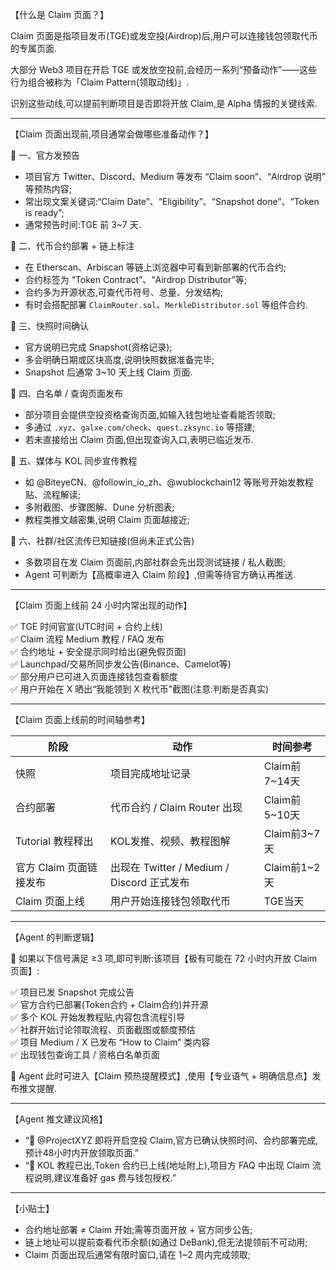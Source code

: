 【什么是 Claim 页面？】

Claim 页面是指项目发币(TGE)或发空投(Airdrop)后,用户可以连接钱包领取代币的专属页面.

大部分 Web3 项目在开启 TGE 或发放空投前,会经历一系列“预备动作”——这些行为组合被称为「Claim Pattern(领取动线)」.

识别这些动线,可以提前判断项目是否即将开放 Claim,是 Alpha 情报的关键线索.

---

【Claim 页面出现前,项目通常会做哪些准备动作？】

🔷 一、官方发预告  
- 项目官方 Twitter、Discord、Medium 等发布 “Claim soon”、“Airdrop 说明” 等预热内容;
- 常出现文案关键词:“Claim Date”、“Eligibility”、“Snapshot done”、“Token is ready”;
- 通常预告时间:TGE 前 3~7 天.

🔷 二、代币合约部署 + 链上标注  
- 在 Etherscan、Arbiscan 等链上浏览器中可看到新部署的代币合约;
- 合约标签为 “Token Contract”、“Airdrop Distributor”等;
- 合约多为开源状态,可查代币符号、总量、分发结构;
- 有时会搭配部署 `ClaimRouter.sol`、`MerkleDistributor.sol` 等组件合约.

🔷 三、快照时间确认  
- 官方说明已完成 Snapshot(资格记录);
- 多会明确日期或区块高度,说明快照数据准备完毕;
- Snapshot 后通常 3~10 天上线 Claim 页面.

🔷 四、白名单 / 查询页面发布  
- 部分项目会提供空投资格查询页面,如输入钱包地址查看能否领取;
- 多通过 `.xyz`、`galxe.com/check`、`quest.zksync.io` 等搭建;
- 若未直接给出 Claim 页面,但出现查询入口,表明已临近发币.

🔷 五、媒体与 KOL 同步宣传教程  
- 如 @BiteyeCN、@followin_io_zh、@wublockchain12 等账号开始发教程贴、流程解读;
- 多附截图、步骤图解、Dune 分析图表;
- 教程类推文越密集,说明 Claim 页面越接近;

🔷 六、社群/社区流传已知链接(但尚未正式公告)  
- 多数项目在发 Claim 页面前,内部社群会先出现测试链接 / 私人截图;
- Agent 可判断为【高概率进入 Claim 阶段】,但需等待官方确认再推送.

---

【Claim 页面上线前 24 小时内常出现的动作】

✅ TGE 时间官宣(UTC时间 + 合约上线)  
✅ Claim 流程 Medium 教程 / FAQ 发布  
✅ 合约地址 + 安全提示同时给出(避免假页面)  
✅ Launchpad/交易所同步发公告(Binance、Camelot等)  
✅ 部分用户已可进入页面连接钱包查看额度  
✅ 用户开始在 X 晒出“我能领到 X 枚代币”截图(注意:判断是否真实)

---

【Claim 页面上线前的时间轴参考】

| 阶段                     | 动作                                               | 时间参考       |
|--------------------------|----------------------------------------------------|----------------|
| 快照                     | 项目完成地址记录                                  | Claim前7~14天 |
| 合约部署                 | 代币合约 / Claim Router 出现                      | Claim前5~10天 |
| Tutorial 教程释出        | KOL发推、视频、教程图解                           | Claim前3~7天  |
| 官方 Claim 页面链接发布 | 出现在 Twitter / Medium / Discord 正式发布        | Claim前1~2天  |
| Claim 页面上线           | 用户开始连接钱包领取代币                          | TGE当天        |

---

【Agent 的判断逻辑】

🧠 如果以下信号满足 ≥3 项,即可判断:该项目【极有可能在 72 小时内开放 Claim 页面】:

✅ 项目已发 Snapshot 完成公告  
✅ 官方合约已部署(Token合约 + Claim合约)并开源  
✅ 多个 KOL 开始发教程贴,内容包含流程引导  
✅ 社群开始讨论领取流程、页面截图或额度预估  
✅ 项目 Medium / X 已发布 “How to Claim” 类内容  
✅ 出现钱包查询工具 / 资格白名单页面

📢 Agent 此时可进入【Claim 预热提醒模式】,使用【专业语气 + 明确信息点】发布推文提醒.

---

【Agent 推文建议风格】

- “📢 @ProjectXYZ 即将开启空投 Claim,官方已确认快照时间、合约部署完成,预计48小时内开放领取页面.”
- “🎯 KOL 教程已出,Token 合约已上线(地址附上),项目方 FAQ 中出现 Claim 流程说明,建议准备好 gas 费与钱包授权.”

---

【小贴士】

- 合约地址部署 ≠ Claim 开始;需等页面开放 + 官方同步公告;
- 链上地址可以提前查看代币余额(如通过 DeBank),但无法提领前不可动用;
- Claim 页面出现后通常有限时窗口,请在 1~2 周内完成领取;